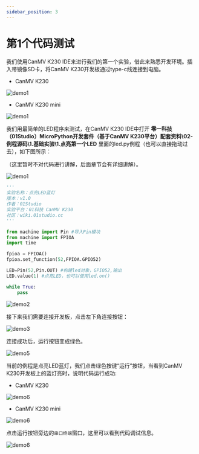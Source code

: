 ```yaml
---
sidebar_position: 3
---
```


# 第1个代码测试

我们使用CanMV K230 IDE来进行我们的第一个实验，借此来熟悉开发环境。插入带镜像SD卡，将CanMV K230开发板通过type-c线连接到电脑。

- CanMV K230

![demo1](./img/demo/demo1.png)

- CanMV K230 mini

![demo1](./img/demo/k230_mini.png)

我们用最简单的LED程序来测试，在CanMV K230 IDE中打开 **零一科技（01Studio）MicroPython开发套件（基于CanMV K230平台）配套资料\02-例程源码\1.基础实验\1.点亮第一个LED** 里面的led.py例程（也可以直接拖动过去），如下图所示：

（这里暂时不对代码进行讲解，后面章节会有详细讲解）。

![demo1](./img/demo/demo1_1.png)

```python
'''
实验名称：点亮LED蓝灯
版本：v1.0
作者：01Studio
实验平台：01科技 CanMV K230
社区：wiki.01studio.cc
'''

from machine import Pin #导入Pin模块
from machine import FPIOA
import time

fpioa = FPIOA()
fpioa.set_function(52,FPIOA.GPIO52)

LED=Pin(52,Pin.OUT) #构建led对象，GPIO52,输出
LED.value(1) #点亮LED，也可以使用led.on()

while True:
    pass
```

![demo2](./img/demo/demo2.png)

接下来我们需要连接开发板，点击左下角连接按钮：

![demo3](./img/demo/demo3.png)

连接成功后，运行按钮变成绿色。

![demo5](./img/demo/demo5.png)

当前的例程是点亮LED蓝灯，我们点击绿色按键“运行”按钮，当看到CanMV K230开发板上的蓝灯亮时，说明代码运行成功:

- CanMV K230

![demo6](./img/demo/demo6.png)

- CanMV K230 mini

![demo6](./img/demo/demo6_1.png)


点击运行按钮旁边的`串口终端`窗口，这里可以看到代码调试信息。

![demo6](./img/demo/demo7.png)
